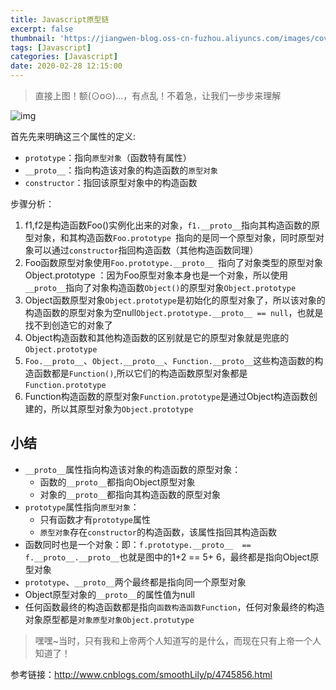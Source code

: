 ```yaml
---
title: Javascript原型链
excerpt: false
thumbnail: 'https://jiangwen-blog.oss-cn-fuzhou.aliyuncs.com/images/cover/4.webp'
tags: [Javascript]
categories: [Javascript]
date: 2020-02-28 12:15:00
---
```

> 直接上图！额(⊙o⊙)…，有点乱！不着急，让我们一步步来理解

![img](https://i.loli.net/2019/05/16/5cdd315c45bc895052.png)

首先先来明确这三个属性的定义:

- `prototype`：指向`原型对象`（函数特有属性）
- `__proto__`：指向构造该对象的构造函数的`原型对象`
- `constructor`：指回该原型对象中的构造函数

步骤分析：

1. f1,f2是构造函数Foo()实例化出来的对象，`f1.__proto__`指向其构造函数的原型对象，和其构造函数`Foo.prototype `指向的是同一个原型对象，同时原型对象可以通过`constructor`指回构造函数（其他构造函数同理）
2. Foo函数原型对象使用`Foo.prototype.__proto__ `指向了对象类型的原型对象Object.prototype ：因为Foo原型对象本身也是一个对象，所以使用`__proto__`指向了对象构造函数`Object()`的原型对象`Object.prototype`
3. Object函数原型对象`Object.prototype`是初始化的原型对象了，所以该对象的构造函数的原型对象为空null`Object.prototype.__proto__ == null`，也就是找不到创造它的对象了
4. Object构造函数和其他构造函数的区别就是它的原型对象就是兜底的`Object.prototype`
5. `Foo.__proto__`、`Object.__proto__`、`Function.__proto__`这些构造函数的构造函数都是`Function()`,所以它们的构造函数原型对象都是`Function.prototype`
6. Function构造函数的原型对象`Function.prototype`是通过Object构造函数创建的，所以其原型对象为`Object.prototype`



## 小结

- `__proto__`属性指向构造该对象的构造函数的原型对象：
  - 函数的`__proto__`都指向Object原型对象
  - 对象的`__proto__`都指向其构造函数的原型对象
- `prototype`属性指向`原型对象`：
  - 只有函数才有`prototype`属性
  - `原型对象`存在`constructor`的构造函数，该属性指回其构造函数
- 函数同时也是一个对象：即：`f.prototype.__proto__  == f.__proto__.__proto__`也就是图中的1+2 == 5+ 6，最终都是指向Object原型对象
- `prototype`、`__proto__`两个最终都是指向同一个原型对象
- Object原型对象的`__proto__`的属性值为null
- 任何函数最终的构造函数都是指向`函数构造函数Function`，任何对象最终的构造对象原型都是`对象原型对象Object.protutype`

> 嘿嘿~当时，只有我和上帝两个人知道写的是什么，而现在只有上帝一个人知道了！



参考链接：http://www.cnblogs.com/smoothLily/p/4745856.html